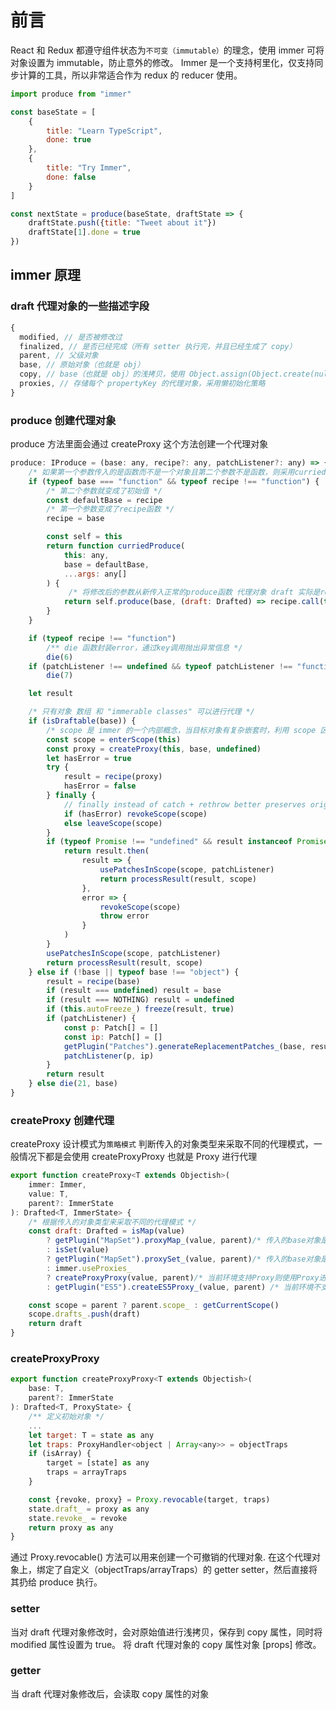 # 前言

React 和 Redux 都遵守组件状态为`不可变（immutable）`的理念，使用 immer 可将对象设置为 immutable，防止意外的修改。
Immer 是一个支持柯里化，仅支持同步计算的工具，所以非常适合作为 redux 的 reducer 使用。

```javascript
import produce from "immer"

const baseState = [
    {
        title: "Learn TypeScript",
        done: true
    },
    {
        title: "Try Immer",
        done: false
    }
]

const nextState = produce(baseState, draftState => {
    draftState.push({title: "Tweet about it"})
    draftState[1].done = true
})
```

## immer 原理

### draft 代理对象的一些描述字段

```javascript
{
  modified, // 是否被修改过
  finalized, // 是否已经完成（所有 setter 执行完，并且已经生成了 copy）
  parent, // 父级对象
  base, // 原始对象（也就是 obj）
  copy, // base（也就是 obj）的浅拷贝，使用 Object.assign(Object.create(null), obj) 实现
  proxies, // 存储每个 propertyKey 的代理对象，采用懒初始化策略
}
```

### produce 创建代理对象

produce 方法里面会通过 createProxy 这个方法创建一个代理对象

```javascript
produce: IProduce = (base: any, recipe?: any, patchListener?: any) => {
    /* 如果第一个参数传入的是函数而不是一个对象且第二个参数不是函数，则采用curried函数的方式。*/
    if (typeof base === "function" && typeof recipe !== "function") {
        /* 第二个参数就变成了初始值 */
        const defaultBase = recipe
        /* 第一个参数变成了recipe函数 */
        recipe = base

        const self = this
        return function curriedProduce(
            this: any,
            base = defaultBase,
            ...args: any[]
        ) {
             /* 将修改后的参数从新传入正常的produce函数 代理对象 draft 实际是recipe函数的第一个参数，初始值取的是produce的第二个参数 */
            return self.produce(base, (draft: Drafted) => recipe.call(this, draft, ...args)) // prettier-ignore
        }
    }

    if (typeof recipe !== "function")
        /** die 函数封装error，通过key调用抛出异常信息 */
        die(6)
    if (patchListener !== undefined && typeof patchListener !== "function")
        die(7)

    let result

    /* 只有对象 数组 和 "immerable classes" 可以进行代理 */
    if (isDraftable(base)) {
        /* scope 是 immer 的一个内部概念，当目标对象有复杂嵌套时，利用 scope 区分和跟踪嵌套处理的过程 */
        const scope = enterScope(this)
        const proxy = createProxy(this, base, undefined)
        let hasError = true
        try {
            result = recipe(proxy)
            hasError = false
        } finally {
            // finally instead of catch + rethrow better preserves original stack
            if (hasError) revokeScope(scope)
            else leaveScope(scope)
        }
        if (typeof Promise !== "undefined" && result instanceof Promise) {
            return result.then(
                result => {
                    usePatchesInScope(scope, patchListener)
                    return processResult(result, scope)
                },
                error => {
                    revokeScope(scope)
                    throw error
                }
            )
        }
        usePatchesInScope(scope, patchListener)
        return processResult(result, scope)
    } else if (!base || typeof base !== "object") {
        result = recipe(base)
        if (result === undefined) result = base
        if (result === NOTHING) result = undefined
        if (this.autoFreeze_) freeze(result, true)
        if (patchListener) {
            const p: Patch[] = []
            const ip: Patch[] = []
            getPlugin("Patches").generateReplacementPatches_(base, result, p, ip)
            patchListener(p, ip)
        }
        return result
    } else die(21, base)
}
```

### createProxy 创建代理

createProxy 设计模式为`策略模式`
判断传入的对象类型来采取不同的代理模式，一般情况下都是会使用 createProxyProxy 也就是 Proxy 进行代理

```javascript
export function createProxy<T extends Objectish>(
    immer: Immer,
    value: T,
    parent?: ImmerState
): Drafted<T, ImmerState> {
    /* 根据传入的对象类型来采取不同的代理模式 */
    const draft: Drafted = isMap(value)
        ? getPlugin("MapSet").proxyMap_(value, parent)/* 传入的base对象是Map类型 */
        : isSet(value)
        ? getPlugin("MapSet").proxySet_(value, parent)/* 传入的base对象是Set类型 */
        : immer.useProxies_
        ? createProxyProxy(value, parent)/* 当前环境支持Proxy则使用Proxy进行代理 */
        : getPlugin("ES5").createES5Proxy_(value, parent) /* 当前环境不支持Proxy则使用Object.defineProperty() */

    const scope = parent ? parent.scope_ : getCurrentScope()
    scope.drafts_.push(draft)
    return draft
}
```

### createProxyProxy

```javascript
export function createProxyProxy<T extends Objectish>(
    base: T,
    parent?: ImmerState
): Drafted<T, ProxyState> {
    /** 定义初始对象 */
    ...
    let target: T = state as any
    let traps: ProxyHandler<object | Array<any>> = objectTraps
    if (isArray) {
        target = [state] as any
        traps = arrayTraps
    }

    const {revoke, proxy} = Proxy.revocable(target, traps)
    state.draft_ = proxy as any
    state.revoke_ = revoke
    return proxy as any
}
```

通过 Proxy.revocable() 方法可以用来创建一个可撤销的代理对象.
在这个代理对象上，绑定了自定义（objectTraps/arrayTraps）的 getter setter，然后直接将其扔给 produce 执行。

### setter

当对 draft 代理对象修改时，会对原始值进行浅拷贝，保存到 copy 属性，同时将 modified 属性设置为 true。
将 draft 代理对象的 copy 属性对象 [props] 修改。

### getter

当 draft 代理对象修改后，会读取 copy 属性的对象
